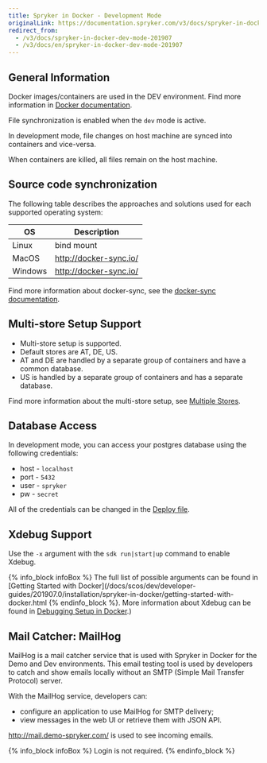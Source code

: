 ```yaml
---
title: Spryker in Docker - Development Mode
originalLink: https://documentation.spryker.com/v3/docs/spryker-in-docker-dev-mode-201907
redirect_from:
  - /v3/docs/spryker-in-docker-dev-mode-201907
  - /v3/docs/en/spryker-in-docker-dev-mode-201907
---
```



## General Information

Docker images/containers are used in the DEV environment. Find more information in [Docker documentation](https://docs.docker.com/v17.09/engine/userguide/storagedriver/imagesandcontainers/).

File synchronization is enabled when the `dev` mode is active.

In development mode, file changes on host machine are synced into containers and vice-versa.

When containers are killed, all files remain on the host machine.

## Source code synchronization

The following table describes the approaches and solutions used for each supported operating system:

| OS | Description |
| --- | --- |
| Linux | bind mount |
| MacOS | http://docker-sync.io/ |
| Windows | http://docker-sync.io/ |

Find more information about docker-sync, see the [docker-sync documentation](https://docker-sync.readthedocs.io/en/latest/).

## Multi-store Setup Support

* Multi-store setup is supported.
* Default stores are AT, DE, US.
* AT and DE are handled by a separate group of containers and have a common database.
* US is handled by a separate group of containers and has a separate database.

Find more information about the multi-store setup, see [Multiple Stores](/docs/scos/dev/features/202001.0/internationalization/multiple-stores.html).

## Database Access

In development mode, you can access your postgres database using the following credentials:

* host - `localhost`
* port - `5432`
* user - `spryker`
* pw - `secret`

All of the credentials can be changed in the [Deploy file](/docs/scos/dev/developer-guides/201907.0/installation/spryker-in-docker/docker-sdk/deploy-file-reference-1.0.html).

## Xdebug Support

Use the `-x` argument with the `sdk run|start|up` command to enable Xdebug.

{% info_block infoBox %}
The full list of possible arguments can be found in [Getting Started with Docker](/docs/scos/dev/developer-guides/201907.0/installation/spryker-in-docker/getting-started-with-docker.html
{% endinfo_block %}. More information about Xdebug can be found in [Debugging Setup in Docker](/docs/scos/dev/developer-guides/201907.0/installation/spryker-in-docker/debugging-setup-in-docker.html).)


## Mail Catcher: MailHog

MailHog is a mail catcher service that is used with Spryker in Docker for the Demo and Dev environments. This email testing tool is used by developers to catch and show emails locally without an SMTP (Simple Mail Transfer Protocol) server.

With the MailHog service, developers can:

* configure an application to use MailHog for SMTP delivery;
* view messages in the web UI or retrieve them with JSON API.

http://mail.demo-spryker.com/ is used to see incoming emails.

{% info_block infoBox %}
Login is not required.
{% endinfo_block %}

<!-- Last review date: Aug 06, 2019by Mike Kalinin, Andrii Tserkovnyi -->
